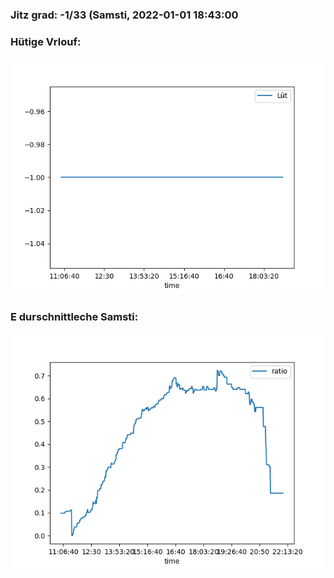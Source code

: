### Jitz grad: -1/33 (Samsti, 2022-01-01 18:43:00

### Hütige Vrlouf:
![Graph](Today.png)

### E durschnittleche Samsti:
![Graph](Samsti.png)